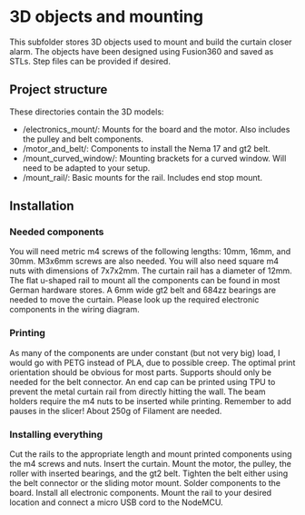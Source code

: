 # 3D objects and mounting

This subfolder stores 3D objects used to mount and build the curtain closer alarm.
The objects have been designed using Fusion360 and saved as STLs. Step files can be provided if desired.

## Project structure
These directories contain the 3D models:
* /electronics_mount/: Mounts for the board and the motor. Also includes the pulley and belt components.
* /motor_and_belt/: Components to install the Nema 17 and gt2 belt.
* /mount_curved_window/: Mounting brackets for a curved window. Will need to be adapted to your setup.
* /mount_rail/: Basic mounts for the rail. Includes end stop mount.

## Installation
### Needed components
You will need metric m4 screws of the following lengths: 10mm, 16mm, and 30mm. M3x6mm screws are also needed. You will also need square m4 nuts with dimensions of 7x7x2mm. The curtain rail has a diameter of 12mm. The flat u-shaped rail to mount all the components can be found in most German hardware stores. A 6mm wide gt2 belt and 684zz bearings are needed to move the curtain. Please look up the required electronic components in the wiring diagram.

### Printing
As many of the components are under constant (but not very big) load, I would go with PETG instead of PLA, due to possible creep. The optimal print orientation should be obvious for most parts. Supports should only be needed for the belt connector. An end cap can be printed using TPU to prevent the metal curtain rail from directly hitting the wall. The beam holders require the m4 nuts to be inserted while printing. Remember to add pauses in the slicer! About 250g of Filament are needed.

### Installing everything
Cut the rails to the appropriate length and mount printed components using the m4 screws and nuts. Insert the curtain.
Mount the motor, the pulley, the roller with inserted bearings, and the gt2 belt. Tighten the belt either using the belt connector or the sliding motor mount. Solder components to the board. Install all electronic components. Mount the rail to your desired location and connect a micro USB cord to the NodeMCU.
